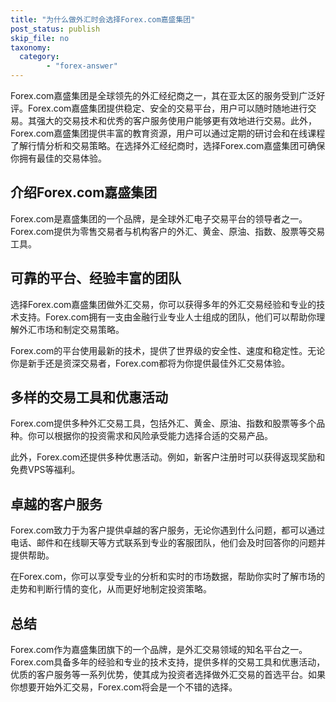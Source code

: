 ```yaml
---
title: "为什么做外汇时会选择Forex.com嘉盛集团"
post_status: publish
skip_file: no
taxonomy:
  category:
        - "forex-answer"
---
```


Forex.com嘉盛集团是全球领先的外汇经纪商之一，其在亚太区的服务受到广泛好评。Forex.com嘉盛集团提供稳定、安全的交易平台，用户可以随时随地进行交易。其强大的交易技术和优秀的客户服务使用户能够更有效地进行交易。此外，Forex.com嘉盛集团提供丰富的教育资源，用户可以通过定期的研讨会和在线课程了解行情分析和交易策略。在选择外汇经纪商时，选择Forex.com嘉盛集团可确保你拥有最佳的交易体验。

## 介绍Forex.com嘉盛集团

Forex.com是嘉盛集团的一个品牌，是全球外汇电子交易平台的领导者之一。Forex.com提供为零售交易者与机构客户的外汇、黄金、原油、指数、股票等交易工具。

## 可靠的平台、经验丰富的团队

选择Forex.com嘉盛集团做外汇交易，你可以获得多年的外汇交易经验和专业的技术支持。Forex.com拥有一支由金融行业专业人士组成的团队，他们可以帮助你理解外汇市场和制定交易策略。

Forex.com的平台使用最新的技术，提供了世界级的安全性、速度和稳定性。无论你是新手还是资深交易者，Forex.com都将为你提供最佳外汇交易体验。

## 多样的交易工具和优惠活动

Forex.com提供多种外汇交易工具，包括外汇、黄金、原油、指数和股票等多个品种。你可以根据你的投资需求和风险承受能力选择合适的交易产品。

此外，Forex.com还提供多种优惠活动。例如，新客户注册时可以获得返现奖励和免费VPS等福利。

## 卓越的客户服务

Forex.com致力于为客户提供卓越的客户服务，无论你遇到什么问题，都可以通过电话、邮件和在线聊天等方式联系到专业的客服团队，他们会及时回答你的问题并提供帮助。

在Forex.com，你可以享受专业的分析和实时的市场数据，帮助你实时了解市场的走势和判断行情的变化，从而更好地制定投资策略。

## 总结

Forex.com作为嘉盛集团旗下的一个品牌，是外汇交易领域的知名平台之一。Forex.com具备多年的经验和专业的技术支持，提供多样的交易工具和优惠活动，优质的客户服务等一系列优势，使其成为投资者选择做外汇交易的首选平台。如果你想要开始外汇交易，Forex.com将会是一个不错的选择。


